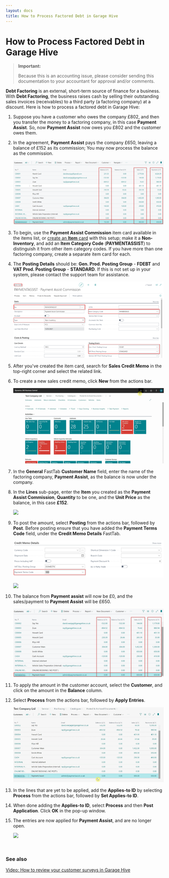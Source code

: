 ```yaml
---
layout: docs
title: How to Process Factored Debt in Garage Hive
---
```


# How to Process Factored Debt in Garage Hive

> **Important:**
>
> Because this is an accounting issue, please consider sending this documentation to your accountant for approval and/or comments.

**Debt Factoring** is an external, short-term source of finance for a business. With **Debt Factoring**, the business raises cash by selling their outstanding sales invoices (receivables) to a third party (a factoring company) at a discount. Here is how to process a factored debt in Garage Hive:
1. Suppose you have a customer who owes the company £802, and then you transfer the money to a factoring company, in this case **Payment Assist**. So, now **Payment Assist** now owes you £802 and the customer owes them.
1. In the agreement, **Payment Assist** pays the company £650, leaving a balance of £152 as its commission; You may now process the balance as the commission.

   ![](media/garagehive-processing-factored-debt1.png)

1. To begin, use the **Payment Assist Commission** item card available in the items list, or [create an **Item** card](garagehive-create-an-item-card.html) with this setup; make it a **Non-Inventory**, and add an **Item Category Code** (**PAYMENTASSIST**) to distinguish it from other item category codes. If you have more than one factoring company, create a separate item card for each.
1. The **Posting Details** should be: **Gen. Prod. Posting Group** - **FDEBT** and **VAT Prod. Posting Group** - **STANDARD**. If this is not set up in your system, please contact the support team for assistance.

   ![](media/garagehive-processing-factored-debt2.png)

1. After you've created the item card, search for **Sales Credit Memo** in the top-right corner and select the related link.
1. To create a new sales credit memo, click **New** from the actions bar.

   ![](media/garagehive-processing-factored-debt3.gif)

1. In the **General** FastTab **Customer Name** field, enter the name of the factoring company, **Payment Assist**, as the balance is now under the company.
1. In the **Lines** sub-page, enter the **Item** you created as the **Payment Assist Commission**, **Quantity** to be one, and the **Unit Price** as the balance, in this case **£152**.

   ![](media/garagehive-processing-factored-debt4.gif)

1. To post the amount, select **Posting** from the actions bar, followed by **Post**. Before posting ensure that you have added the **Payment Terms Code** field, under the **Credit Memo Details** FastTab.

   ![](media/garagehive-processing-factored-debt5a.png)
   
   ![](media/garagehive-processing-factored-debt5.gif)

1. The balance from **Payment assist** will now be £0, and the sales/payment to **Payment Assist** will be £650.

   ![](media/garagehive-processing-factored-debt6.png)

1. To apply the amount in the customer account, select the **Customer**, and click on the amount in the **Balance** column.
1. Select **Process** from the actions bar, followed by **Apply Entries**.

   ![](media/garagehive-processing-factored-debt6.gif)

1. In the lines that are yet to be applied, add the **Applies-to ID** by selecting **Process** from the actions bar, followed by **Set Applies-to ID**.
1. When done adding the **Applies-to ID**, select **Process** and then **Post Application**. Click **OK** in the pop-up window.
1. The entries are now applied for **Payment Assist**, and are no longer open.

   ![](media/garagehive-processing-factored-debt7.gif)


<br>

### See also

[Video: How to review your customer surveys in Garage Hive](https://www.youtube.com/watch?v=UWpPgs-rJJg&t=136s)

